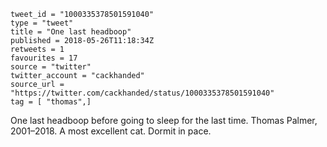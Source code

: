 ```
tweet_id = "1000335378501591040"
type = "tweet"
title = "One last headboop"
published = 2018-05-26T11:18:34Z
retweets = 1
favourites = 17
source = "twitter"
twitter_account = "cackhanded"
source_url = "https://twitter.com/cackhanded/status/1000335378501591040"
tag = [ "thomas",]
```

One last headboop before going to sleep for the last time. Thomas Palmer, 2001–2018. A most excellent cat. Dormit in pace.

<p class='image'><img src='https://mnf.m17s.net/2018/05/26/DeHntasWkAAWJbb.jpg' alt=''></p>

